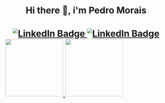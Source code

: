 <h1 align="center">Hi there 👋, i'm Pedro Morais<h1>

<!--
**pmor4is/pmor4is** is a ✨ _special_ ✨ repository because its `README.md` (this file) appears on your GitHub profile.

Here are some ideas to get you started:

- 🔭 I’m currently working on ...
- 🌱 I’m currently learning ...
- 👯 I’m looking to collaborate on ...
- 🤔 I’m looking for help with ...
- 💬 Ask me about ...
- 📫 How to reach me: ...
- 😄 Pronouns: ...
- ⚡ Fun fact: ...
-->
<div align="center" id="badges">
    <!-- Link com o LinkedIn -->
    <a href="https://www.linkedin.com/in/pedro-m-morais/">
    <img src="https://img.shields.io/badge/LinkedIn-blue?style=for-the-badge&logo=linkedin&logoColor=white" alt="LinkedIn Badge"/>
   <!-- Link com o instagram -->
    <a href="https://www.instagram.com/pmorais/">
    <img src="https://img.shields.io/badge/Instagram-red?style=for-the-badge&logo=Instagram&logoColor=white" alt="LinkedIn Badge"/>
</div>



<div>
    <!--GitHub Stats-->
    <img loading="lazy" height = "180em" src="https://github-readme-stats.vercel.app/api?username=pmor4is&show_icons=true&theme=tokyonight">
    <!--GitHub Langs-->
    <img loading="lazy" height = "180em" src="https://github-readme-stats.vercel.app/api/top-langs/?username=pmor4is&hide_progress=true&theme=tokyonight">

</div>
